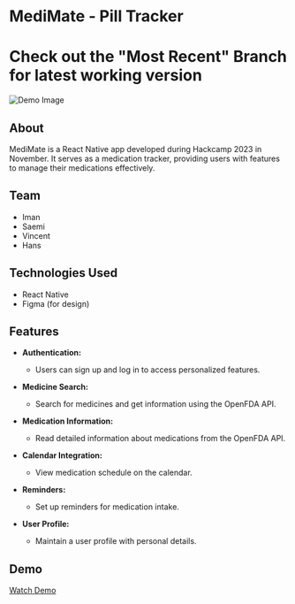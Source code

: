 # MediMate - Pill Tracker
# Check out the "Most Recent" Branch for latest working version


![Demo Image](https://cdn.discordapp.com/attachments/1174136321959268424/1175990912917180668/MediMate_Design.png?ex=656d3de2&is=655ac8e2&hm=9f3b500dbdc0cccaf099ce625d8228c49518416823ab1e8c3ebfe3459825a869&)

## About

MediMate is a React Native app developed during Hackcamp 2023 in November. It serves as a medication tracker, providing users with features to manage their medications effectively.

## Team

- Iman
- Saemi
- Vincent
- Hans

## Technologies Used

- React Native
- Figma (for design)

## Features

- **Authentication:**

  - Users can sign up and log in to access personalized features.

- **Medicine Search:**

  - Search for medicines and get information using the OpenFDA API.

- **Medication Information:**

  - Read detailed information about medications from the OpenFDA API.

- **Calendar Integration:**

  - View medication schedule on the calendar.

- **Reminders:**

  - Set up reminders for medication intake.

- **User Profile:**
  - Maintain a user profile with personal details.

## Demo

[Watch Demo](https://www.youtube.com/watch?feature=shared&v=aeKvb2fEFdg&ab_channel=SaemiPark)
